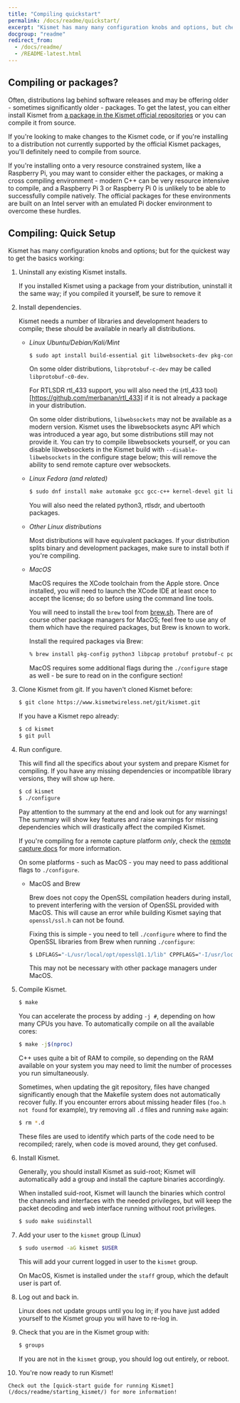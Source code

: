 ```yaml
---
title: "Compiling quickstart"
permalink: /docs/readme/quickstart/
excerpt: "Kismet has many many configuration knobs and options, but check here for the quickest way to get Kismet working with the latest release (or git version) and what you need to compile and do the initial configuration."
docgroup: "readme"
redirect_from:
  - /docs/readme/
  - /README-latest.html
---
```


## Compiling or packages?

Often, distributions lag behind software releases and may be offering older - sometimes significantly older - packages.  To get the latest, you can either install Kismet from [a package in the Kismet official repositories](/docs/readme/packages) or you can compile it from source.

If you're looking to make changes to the Kismet code, or if you're installing to a distribution not currently supported by the official Kismet packages, you'll definitely need to compile from source.

If you're installing onto a very resource constrained system, like a Raspberry Pi, you may want to consider either the packages, or making a cross compiling environment - modern C++ can be very resource intensive to compile, and a Raspberry Pi 3 or Raspberry Pi 0 is unlikely to be able to successfully compile natively.  The official packages for these environments are built on an Intel server with an emulated Pi docker environment to overcome these hurdles.

## Compiling: Quick Setup

Kismet has many configuration knobs and options; but for the quickest way to get the basics working:

1. Uninstall any existing Kismet installs.  

    If you installed Kismet using a package from your distribution, uninstall it the same way; if you compiled it yourself, be sure to remove it

2. Install dependencies.
    
    Kismet needs a number of libraries and  development headers to compile; these should be available in nearly all distributions.

   * *Linux Ubuntu/Debian/Kali/Mint*

       ```bash
       $ sudo apt install build-essential git libwebsockets-dev pkg-config zlib1g-dev libnl-3-dev libnl-genl-3-dev libcap-dev libpcap-dev libnm-dev libdw-dev libsqlite3-dev libprotobuf-dev libprotobuf-c-dev protobuf-compiler protobuf-c-compiler libsensors4-dev libusb-1.0-0-dev python3 python3-setuptools python3-protobuf python3-requests python3-numpy python3-serial python3-usb python3-dev python3-websockets librtlsdr0 libubertooth-dev libbtbb-dev
       ```

       On some older distributions, `libprotobuf-c-dev` may be called `libprotobuf-c0-dev`.

       For RTLSDR rtl_433 support, you will also need the (rtl_433 tool)[https://github.com/merbanan/rtl_433] if it is not already a package in your distribution.

       On some older distributions, `libwebsockets` may not be available as a modern version.  Kismet uses the libwebsockets async API which was introduced a year ago, but some distributions still may not provide it.  You can try to compile libwebsockets yourself, or you can disable libwebsockets in the Kismet build with `--disable-libwebsockets` in the configure stage below; this will remove the ability to send remote capture over websockets.

   * *Linux Fedora (and related)*

       ```bash
       $ sudo dnf install make automake gcc gcc-c++ kernel-devel git libwebsockets-devel pkg-config zlib-devel libnl3-devel libcap-devel libpcap-devel NetworkManager-libnm-devel libdwarf libdwarf-devel elfutils-devel libsqlite3x-devel protobuf-devel protobuf-c-devel protobuf-compiler protobuf-c-compiler lm_sensors-devel libusb-devel fftw-devel
       ```

       You will also need the related python3, rtlsdr, and ubertooth packages.

   * *Other Linux distributions*

       Most distributions will have equivalent packages.  If your distribution splits binary and development packages, make sure to install both if you're compiling.

   * *MacOS*

       MacOS requires the XCode toolchain from the Apple store.  Once installed, you will need to launch the XCode IDE at least once to accept the license; do so before using the command line tools.

       You will need to install the `brew` tool from [brew.sh](https://brew.sh).  There are of course other package managers for MacOS; feel free to use any of them which have the required packages, but Brew is known to work.

       Install the required packages via Brew:

       ```bash
       % brew install pkg-config python3 libpcap protobuf protobuf-c pcre librtlsdr libbtbb ubertooth libusb libwebsockets openssl
       ```

       MacOS requires some additional flags during the `./configure` stage as well - be sure to read on in the configure section!

3. Clone Kismet from git.  If you haven't cloned Kismet before:

    ```bash
    $ git clone https://www.kismetwireless.net/git/kismet.git
    ```

    If you have a Kismet repo already:

    ```bash
    $ cd kismet
    $ git pull
    ```

4. Run configure.  
    
    This will find all the specifics about your system and prepare Kismet for compiling.  If you have any missing dependencies or incompatible library versions, they will show up here.

    ```bash
    $ cd kismet
    $ ./configure
    ```

    Pay attention to the summary at the end and look out for any warnings! The summary will show key features and raise warnings for missing dependencies which will drastically affect the compiled Kismet.

   If you're compiling for a remote capture platform *only*, check the [remote capture docs](/docs/readme/datasources_remote_capture/) for more information.

   On some platforms - such as MacOS - you may need to pass additional flags to `./configure`.

   * MacOS and Brew

       Brew does not copy the OpenSSL compilation headers during install, to prevent interfering with the version of OpenSSL provided with MacOS.  This will cause an error while building Kismet saying that `openssl/ssl.h` can not be found.

       Fixing this is simple - you need to tell `./configure` where to find the OpenSSL libraries from Brew when running `./configure`:

       ```bash
       $ LDFLAGS="-L/usr/local/opt/opessl@1.1/lib" CPPFLAGS="-I/usr/local/opt/openssl@1.1/include" ./configure
       ```

       This may not be necessary with other package managers under MacOS.

5. Compile Kismet.

    ```bash
    $ make
    ```

    You can accelerate the process by adding `-j #`, depending on how many CPUs you have.  To automatically compile on all the available cores:

    ```bash
    $ make -j$(nproc)
    ```

    C++ uses quite a bit of RAM to compile, so depending on the RAM available on your system you may need to limit the number of processes you run simultaneously.

    Sometimes, when updating the git repository, files have changed significantly enough that the Makefile system does not automatically recover fully.  If you encounter errors about missing header files (`foo.h not found` for example), try removing all `.d` files and running `make` again:

    ```bash
    $ rm *.d
    ```

    These files are used to identify which parts of the code need to be recompiled; rarely, when code is moved around, they get confused.

6.  Install Kismet.  

    Generally, you should install Kismet as suid-root; Kismet will automatically add a group and install the capture binaries accordingly.

    When installed suid-root, Kismet will launch the binaries which control the channels and interfaces with the needed privileges, but will keep the packet decoding and web interface running without root privileges.

    ```bash
    $ sudo make suidinstall
    ```

7.  Add your user to the `kismet` group (Linux)

    ```bash
    $ sudo usermod -aG kismet $USER
    ```

    This will add your current logged in user to the `kismet` group.

    On MacOS, Kismet is installed under the `staff` group, which the default user is part of.

8.  Log out and back in.  

    Linux does not update groups until you log in; if you have just added yourself to the Kismet group you will have to re-log in.

9.  Check that you are in the Kismet group with:

    ```bash
    $ groups
    ```

    If you are not in the `kismet` group, you should log out entirely, or reboot.

10.  You're now ready to run Kismet!  
    
    Check out the [quick-start guide for running Kismet](/docs/readme/starting_kismet/) for more information!


